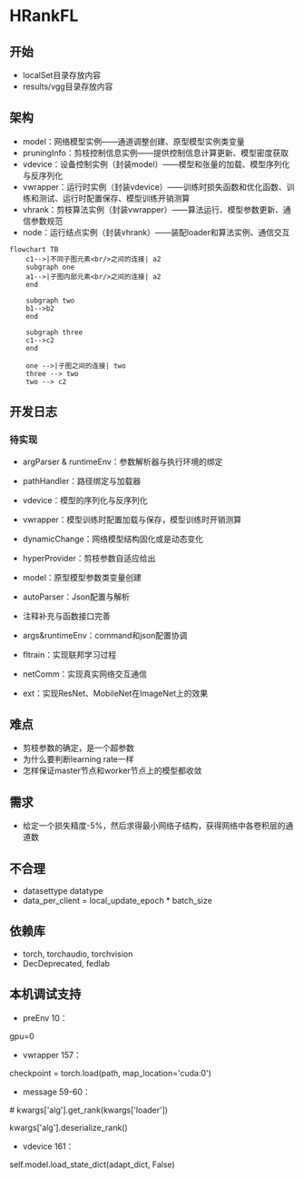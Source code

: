 # HRankFL

## 开始
+ localSet目录存放内容
+ results/vgg目录存放内容

## 架构

+ model：网络模型实例——通道调整创建、原型模型实例类变量
+ pruningInfo：剪枝控制信息实例——提供控制信息计算更新、模型密度获取
+ vdevice：设备控制实例（封装model）——模型和张量的加载、模型序列化与反序列化
+ vwrapper：运行时实例（封装vdevice）——训练时损失函数和优化函数、训练和测试、运行时配置保存、模型训练开销测算
+ vhrank：剪枝算法实例（封装vwrapper）——算法运行、模型参数更新、通信参数规范
+ node：运行结点实例（封装vhrank）——装配loader和算法实例、通信交互

```mermaid
flowchart TB
	c1-->|不同子图元素<br/>之间的连接| a2
    subgraph one
    a1-->|子图内部元素<br/>之间的连接| a2
    end
    
    subgraph two
    b1-->b2
    end
    
    subgraph three
    c1-->c2
    end
    
    one -->|子图之间的连接| two
    three --> two
    two --> c2
```



## 开发日志

### 待实现

+ argParser & runtimeEnv：参数解析器与执行环境的绑定

+ pathHandler：路径绑定与加载器

+ vdevice：模型的序列化与反序列化

+ vwrapper：模型训练时配置加载与保存，模型训练时开销测算

+ dynamicChange：网络模型结构固化或是动态变化

+ hyperProvider：剪枝参数自适应给出

+ model：原型模型参数类变量创建

+ autoParser：Json配置与解析

+ 注释补充与函数接口完善

+ args&runtimeEnv：command和json配置协调

  

+ fltrain：实现联邦学习过程

+ netComm：实现真实网络交互通信

+ ext：实现ResNet、MobileNet在ImageNet上的效果



## 难点

+ 剪枝参数的确定，是一个超参数
+ 为什么要判断learning rate一样
+ 怎样保证master节点和worker节点上的模型都收敛



## 需求

+ 给定一个损失精度-5%，然后求得最小网络子结构，获得网络中各卷积层的通道数



## 不合理

+ datasettype datatype
+ data_per_client = local_update_epoch * batch_size



## 依赖库

+ torch, torchaudio, torchvision
+ DecDeprecated, fedlab





## 本机调试支持

+ preEnv 10：

gpu=0



+ vwrapper 157：

checkpoint = torch.load(path, map_location='cuda:0')



+ message 59-60：

\# kwargs['alg'].get_rank(kwargs['loader'])

kwargs['alg'].deserialize_rank()



+ vdevice 161：

self.model.load_state_dict(adapt_dict, False)

